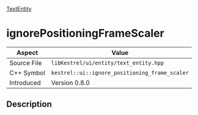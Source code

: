 [TextEntity](index)
# ignorePositioningFrameScaler
| Aspect | Value |
| --- | --- |
| Source File | `libKestrel/ui/entity/text_entity.hpp` |
| C++ Symbol | `kestrel::ui::ignore_positioning_frame_scaler` |
| Introduced | Version 0.8.0 |
## Description

